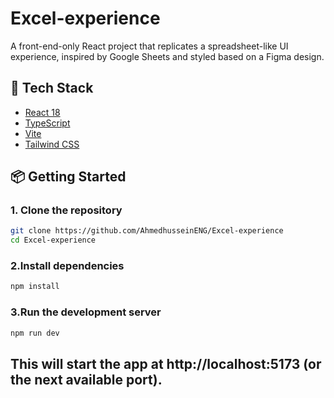 # Excel-experience

A front-end-only React project that replicates a spreadsheet-like UI experience, inspired by Google Sheets and styled based on a Figma design.

## 🚀 Tech Stack

- [React 18](https://reactjs.org/)
- [TypeScript](https://www.typescriptlang.org/)
- [Vite](https://vitejs.dev/)
- [Tailwind CSS](https://tailwindcss.com/)

## 📦 Getting Started

### 1. Clone the repository 

```bash
git clone https://github.com/AhmedhusseinENG/Excel-experience
cd Excel-experience
```



### 2.Install dependencies
```bash
npm install
```


### 3.Run the development server
```bash
npm run dev
```
## This will start the app at http://localhost:5173 (or the next available port).


